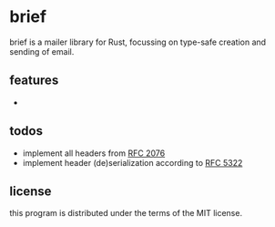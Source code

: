 # brief

brief is a mailer library for Rust, focussing on type-safe creation and sending of email.

## features

-

## todos

- implement all headers from [RFC 2076](https://www.rfc-editor.org/rfc/rfc2076)
- implement header (de)serialization according to [RFC 5322](https://www.rfc-editor.org/rfc/rfc5322#section-2)

## license

this program is distributed under the terms of the MIT license.
